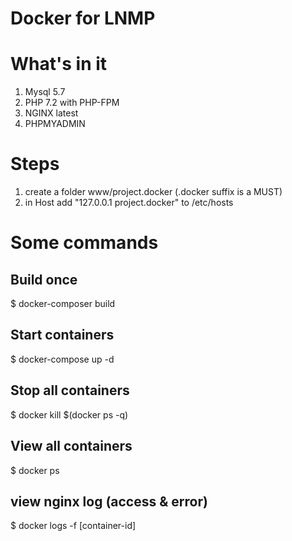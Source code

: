 Docker for LNMP
===============

# What's in it
1. Mysql 5.7
2. PHP 7.2 with PHP-FPM
3. NGINX latest
4. PHPMYADMIN

# Steps
1. create a folder www/project.docker (.docker suffix is a MUST)
2. in Host add "127.0.0.1 project.docker" to /etc/hosts

# Some commands

## Build once
$ docker-composer build
## Start containers
$ docker-compose up -d
## Stop all containers
$ docker kill $(docker ps -q)
## View all containers
$ docker ps
## view nginx log (access & error)
$ docker logs -f [container-id]


